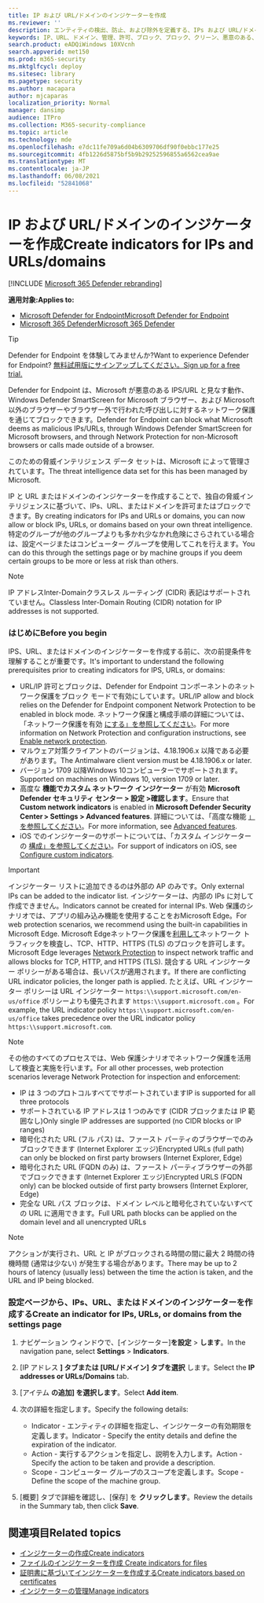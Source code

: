 ```yaml
---
title: IP および URL/ドメインのインジケーターを作成
ms.reviewer: ''
description: エンティティの検出、防止、および除外を定義する、IPs および URL/ドメインのインジケーターを作成します。
keywords: IP、URL、ドメイン、管理、許可、ブロック、ブロック、クリーン、悪意のある、ファイル ハッシュ、IP アドレス、URL、ドメイン
search.product: eADQiWindows 10XVcnh
search.appverid: met150
ms.prod: m365-security
ms.mktglfcycl: deploy
ms.sitesec: library
ms.pagetype: security
ms.author: macapara
author: mjcaparas
localization_priority: Normal
manager: dansimp
audience: ITPro
ms.collection: M365-security-compliance
ms.topic: article
ms.technology: mde
ms.openlocfilehash: e7dc11fe709a6d04b6309706df90f0ebbc177e25
ms.sourcegitcommit: 4fb1226d5875bf5b9b29252596855a6562cea9ae
ms.translationtype: MT
ms.contentlocale: ja-JP
ms.lasthandoff: 06/08/2021
ms.locfileid: "52841068"
---
```

# <a name="create-indicators-for-ips-and-urlsdomains"></a><span data-ttu-id="45fca-104">IP および URL/ドメインのインジケーターを作成</span><span class="sxs-lookup"><span data-stu-id="45fca-104">Create indicators for IPs and URLs/domains</span></span> 

[!INCLUDE [Microsoft 365 Defender rebranding](../../includes/microsoft-defender.md)]

<span data-ttu-id="45fca-105">**適用対象:**</span><span class="sxs-lookup"><span data-stu-id="45fca-105">**Applies to:**</span></span>
- [<span data-ttu-id="45fca-106">Microsoft Defender for Endpoint</span><span class="sxs-lookup"><span data-stu-id="45fca-106">Microsoft Defender for Endpoint</span></span>](https://go.microsoft.com/fwlink/p/?linkid=2154037)
- [<span data-ttu-id="45fca-107">Microsoft 365 Defender</span><span class="sxs-lookup"><span data-stu-id="45fca-107">Microsoft 365 Defender</span></span>](https://go.microsoft.com/fwlink/?linkid=2118804)



> [!TIP]
> <span data-ttu-id="45fca-108">Defender for Endpoint を体験してみませんか?</span><span class="sxs-lookup"><span data-stu-id="45fca-108">Want to experience Defender for Endpoint?</span></span> [<span data-ttu-id="45fca-109">無料試用版にサインアップしてください。</span><span class="sxs-lookup"><span data-stu-id="45fca-109">Sign up for a free trial.</span></span>](https://www.microsoft.com/en-us/WindowsForBusiness/windows-atp?ocid=docs-wdatp-automationexclusionlist-abovefoldlink)


<span data-ttu-id="45fca-110">Defender for Endpoint は、Microsoft が悪意のある IPS/URL と見なす動作、Windows Defender SmartScreen for Microsoft ブラウザー、および Microsoft 以外のブラウザーやブラウザー外で行われた呼び出しに対するネットワーク保護を通じてブロックできます。</span><span class="sxs-lookup"><span data-stu-id="45fca-110">Defender for Endpoint can block what Microsoft deems as malicious IPs/URLs, through Windows Defender SmartScreen for Microsoft browsers, and through Network Protection for non-Microsoft browsers or calls made outside of a browser.</span></span>

<span data-ttu-id="45fca-111">このための脅威インテリジェンス データ セットは、Microsoft によって管理されています。</span><span class="sxs-lookup"><span data-stu-id="45fca-111">The threat intelligence data set for this has been managed by Microsoft.</span></span>

<span data-ttu-id="45fca-112">IP と URL またはドメインのインジケーターを作成することで、独自の脅威インテリジェンスに基づいて、IPs、URL、またはドメインを許可またはブロックできます。</span><span class="sxs-lookup"><span data-stu-id="45fca-112">By creating indicators for IPs and URLs or domains, you can now allow or block IPs, URLs, or domains based on your own threat intelligence.</span></span> <span data-ttu-id="45fca-113">特定のグループが他のグループよりも多かれ少なかれ危険にさらされている場合は、設定ページまたはコンピューター グループを使用してこれを行えます。</span><span class="sxs-lookup"><span data-stu-id="45fca-113">You can do this through the settings page or by machine groups if you deem certain groups to be more or less at risk than others.</span></span>

> [!NOTE]
> <span data-ttu-id="45fca-114">IP アドレスInter-Domainクラスレス ルーティング (CIDR) 表記はサポートされていません。</span><span class="sxs-lookup"><span data-stu-id="45fca-114">Classless Inter-Domain Routing (CIDR) notation for IP addresses is not supported.</span></span> 

### <a name="before-you-begin"></a><span data-ttu-id="45fca-115">はじめに</span><span class="sxs-lookup"><span data-stu-id="45fca-115">Before you begin</span></span>
<span data-ttu-id="45fca-116">IPS、URL、またはドメインのインジケーターを作成する前に、次の前提条件を理解することが重要です。</span><span class="sxs-lookup"><span data-stu-id="45fca-116">It's important to understand the following prerequisites prior to creating indicators for IPS, URLs, or domains:</span></span>
- <span data-ttu-id="45fca-117">URL/IP 許可とブロックは、Defender for Endpoint コンポーネントのネットワーク保護をブロック モードで有効にしています。</span><span class="sxs-lookup"><span data-stu-id="45fca-117">URL/IP allow and block relies on the Defender for Endpoint component Network Protection to be enabled in block mode.</span></span> <span data-ttu-id="45fca-118">ネットワーク保護と構成手順の詳細については、「ネットワーク保護を有効 [にする」を参照してください](enable-network-protection.md)。</span><span class="sxs-lookup"><span data-stu-id="45fca-118">For more information on Network Protection and configuration instructions, see [Enable network protection](enable-network-protection.md).</span></span>
- <span data-ttu-id="45fca-119">マルウェア対策クライアントのバージョンは、4.18.1906.x 以降である必要があります。</span><span class="sxs-lookup"><span data-stu-id="45fca-119">The Antimalware client version must be 4.18.1906.x or later.</span></span> 
- <span data-ttu-id="45fca-120">バージョン 1709 以降Windows 10コンピューターでサポートされます。</span><span class="sxs-lookup"><span data-stu-id="45fca-120">Supported on machines on Windows 10, version 1709 or later.</span></span> 
- <span data-ttu-id="45fca-121">高度な **機能でカスタム ネットワーク インジケーター** が有効 **Microsoft Defender セキュリティ センター > 設定 >確認します**。</span><span class="sxs-lookup"><span data-stu-id="45fca-121">Ensure that **Custom network indicators** is enabled in **Microsoft Defender Security Center > Settings > Advanced features**.</span></span> <span data-ttu-id="45fca-122">詳細については、「高度な機能 [」を参照してください](advanced-features.md)。</span><span class="sxs-lookup"><span data-stu-id="45fca-122">For more information, see [Advanced features](advanced-features.md).</span></span>
- <span data-ttu-id="45fca-123">iOS でのインジケーターのサポートについては、「カスタム インジケーターの [構成」を参照してください](/microsoft-365/security/defender-endpoint/ios-configure-features#configure-custom-indicators)。</span><span class="sxs-lookup"><span data-stu-id="45fca-123">For support of indicators on iOS, see [Configure custom indicators](/microsoft-365/security/defender-endpoint/ios-configure-features#configure-custom-indicators).</span></span>


> [!IMPORTANT]
> <span data-ttu-id="45fca-124">インジケーター リストに追加できるのは外部の AP のみです。</span><span class="sxs-lookup"><span data-stu-id="45fca-124">Only external IPs can be added to the indicator list.</span></span> <span data-ttu-id="45fca-125">インジケーターは、内部の IPs に対して作成できません。</span><span class="sxs-lookup"><span data-stu-id="45fca-125">Indicators cannot be created for internal IPs.</span></span>
> <span data-ttu-id="45fca-126">Web 保護のシナリオでは、アプリの組み込み機能を使用することをおMicrosoft Edge。</span><span class="sxs-lookup"><span data-stu-id="45fca-126">For web protection scenarios, we recommend using the built-in capabilities in Microsoft Edge.</span></span> <span data-ttu-id="45fca-127">Microsoft Edgeネットワーク保護を[利用して](network-protection.md)ネットワーク トラフィックを検査し、TCP、HTTP、HTTPS (TLS) のブロックを許可します。</span><span class="sxs-lookup"><span data-stu-id="45fca-127">Microsoft Edge leverages [Network Protection](network-protection.md) to inspect network traffic and allows blocks for TCP, HTTP, and HTTPS (TLS).</span></span> <span data-ttu-id="45fca-128">競合する URL インジケーター ポリシーがある場合は、長いパスが適用されます。</span><span class="sxs-lookup"><span data-stu-id="45fca-128">If there are conflicting URL indicator policies, the longer path is applied.</span></span> <span data-ttu-id="45fca-129">たとえば、URL インジケーター ポリシーは URL インジケーター `https:\\support.microsoft.com/en-us/office` ポリシーよりも優先されます `https:\\support.microsoft.com` 。</span><span class="sxs-lookup"><span data-stu-id="45fca-129">For example, the URL indicator policy `https:\\support.microsoft.com/en-us/office` takes precedence over the URL indicator policy `https:\\support.microsoft.com`.</span></span>

> [!NOTE]
> <span data-ttu-id="45fca-130">その他のすべてのプロセスでは、Web 保護シナリオでネットワーク保護を活用して検査と実施を行います。</span><span class="sxs-lookup"><span data-stu-id="45fca-130">For all other processes, web protection scenarios leverage Network Protection for inspection and enforcement:</span></span> 
> - <span data-ttu-id="45fca-131">IP は 3 つのプロトコルすべてでサポートされています</span><span class="sxs-lookup"><span data-stu-id="45fca-131">IP is supported for all three protocols</span></span>
> - <span data-ttu-id="45fca-132">サポートされている IP アドレスは 1 つのみです (CIDR ブロックまたは IP 範囲なし)</span><span class="sxs-lookup"><span data-stu-id="45fca-132">Only single IP addresses are supported (no CIDR blocks or IP ranges)</span></span>
> - <span data-ttu-id="45fca-133">暗号化された URL (フル パス) は、ファースト パーティのブラウザーでのみブロックできます (Internet Explorer エッジ)</span><span class="sxs-lookup"><span data-stu-id="45fca-133">Encrypted URLs (full path) can only be blocked on first party browsers (Internet Explorer, Edge)</span></span>
> - <span data-ttu-id="45fca-134">暗号化された URL (FQDN のみ) は、ファースト パーティブラウザーの外部でブロックできます (Internet Explorer エッジ)</span><span class="sxs-lookup"><span data-stu-id="45fca-134">Encrypted URLS (FQDN only) can be blocked outside of first party browsers (Internet Explorer, Edge)</span></span>
> - <span data-ttu-id="45fca-135">完全な URL パス ブロックは、ドメイン レベルと暗号化されていないすべての URL に適用できます。</span><span class="sxs-lookup"><span data-stu-id="45fca-135">Full URL path blocks can be applied on the domain level and all unencrypted URLs</span></span>
 
> [!NOTE]
> <span data-ttu-id="45fca-136">アクションが実行され、URL と IP がブロックされる時間の間に最大 2 時間の待機時間 (通常は少ない) が発生する場合があります。</span><span class="sxs-lookup"><span data-stu-id="45fca-136">There may be up to 2 hours of latency (usually less) between the time the action is taken, and the URL and IP being blocked.</span></span> 

### <a name="create-an-indicator-for-ips-urls-or-domains-from-the-settings-page"></a><span data-ttu-id="45fca-137">設定ページから、IPs、URL、またはドメインのインジケーターを作成する</span><span class="sxs-lookup"><span data-stu-id="45fca-137">Create an indicator for IPs, URLs, or domains from the settings page</span></span>

1. <span data-ttu-id="45fca-138">ナビゲーション ウィンドウで、[インジケーター]**を設定**  >  **します**。</span><span class="sxs-lookup"><span data-stu-id="45fca-138">In the navigation pane, select **Settings** > **Indicators**.</span></span>  

2. <span data-ttu-id="45fca-139">[IP アドレス **] タブまたは [URL/ドメイン] タブを選択** します。</span><span class="sxs-lookup"><span data-stu-id="45fca-139">Select the **IP addresses or URLs/Domains** tab.</span></span>

3. <span data-ttu-id="45fca-140">[アイテム **の追加] を選択します**。</span><span class="sxs-lookup"><span data-stu-id="45fca-140">Select **Add item**.</span></span>

4. <span data-ttu-id="45fca-141">次の詳細を指定します。</span><span class="sxs-lookup"><span data-stu-id="45fca-141">Specify the following details:</span></span>
   - <span data-ttu-id="45fca-142">Indicator - エンティティの詳細を指定し、インジケーターの有効期限を定義します。</span><span class="sxs-lookup"><span data-stu-id="45fca-142">Indicator - Specify the entity details and define the expiration of the indicator.</span></span>
   - <span data-ttu-id="45fca-143">Action - 実行するアクションを指定し、説明を入力します。</span><span class="sxs-lookup"><span data-stu-id="45fca-143">Action - Specify the action to be taken and provide a description.</span></span>
   - <span data-ttu-id="45fca-144">Scope - コンピューター グループのスコープを定義します。</span><span class="sxs-lookup"><span data-stu-id="45fca-144">Scope - Define the scope of the machine group.</span></span>

5. <span data-ttu-id="45fca-145">[概要] タブで詳細を確認し、[保存] を **クリックします**。</span><span class="sxs-lookup"><span data-stu-id="45fca-145">Review the details in the Summary tab, then click **Save**.</span></span>

## <a name="related-topics"></a><span data-ttu-id="45fca-146">関連項目</span><span class="sxs-lookup"><span data-stu-id="45fca-146">Related topics</span></span>
- [<span data-ttu-id="45fca-147">インジケーターの作成</span><span class="sxs-lookup"><span data-stu-id="45fca-147">Create indicators</span></span>](manage-indicators.md)
- [<span data-ttu-id="45fca-148">ファイルのインジケーターを作成 </span><span class="sxs-lookup"><span data-stu-id="45fca-148">Create indicators for files</span></span>](indicator-file.md)
- [<span data-ttu-id="45fca-149">証明書に基づいてインジケーターを作成する</span><span class="sxs-lookup"><span data-stu-id="45fca-149">Create indicators based on certificates</span></span>](indicator-certificates.md)
- [<span data-ttu-id="45fca-150">インジケーターの管理</span><span class="sxs-lookup"><span data-stu-id="45fca-150">Manage indicators</span></span>](indicator-manage.md)
